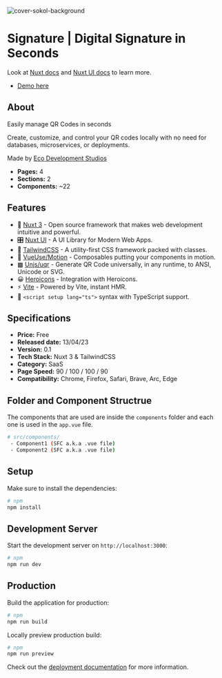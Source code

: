 ![cover-sokol-background](https://res.cloudinary.com/dpvsklksg/image/upload/v1723152159/Eco-Assets/Captura_de_pantalla_2024-08-08_a_la_s_3.22.13_p.m._ysejbv.png)

# Signature | Digital Signature in Seconds

Look at [Nuxt docs](https://nuxt.com/docs/getting-started/introduction) and [Nuxt UI docs](https://ui.nuxt.com) to learn more.

- [Demo here](https://signature.ecostudios.dev/)

## About

Easily manage QR Codes in seconds

Create, customize, and control your QR codes locally with no need for databases, microservices, or deployments.

Made by [Eco Development Studios](https://www.ecostudios.dev/)
- **Pages:** 4
- **Sections:** 2
- **Components:** ~22

## Features

- 💚 [Nuxt 3](https://nuxt.com/) - Open source framework that makes web development intuitive and powerful.
- 🎛 [Nuxt UI](https://ui.nuxt.com/) - A UI Library for Modern Web Apps.
- 🎨 [TailwindCSS](https://tailwindcss.com/) - A utility-first CSS framework packed with classes.
- 🤹 [VueUse/Motion](https://motion.vueuse.org/) - Composables putting your components in motion.
- ▩ [Unjs/uqr](https://github.com/unjs/uqr) - Generate QR Code universally, in any runtime, to ANSI, Unicode or SVG.
- 😀 [Heroicons](https://github.com/simple-icons/simple-icons) - Integration with Heroicons.
- ⚡️ [Vite](https://vitejs.dev/) - Powered by Vite, instant HMR.
- 🦾 `<script setup lang="ts">` syntax with TypeScript support.

## Specifications

- **Price:** Free
- **Released date:** 13/04/23
- **Version:** 0.1
- **Tech Stack:** Nuxt 3 & TailwindCSS
- **Category:** SaaS
- **Page Speed:** 90 / 100 / 100 / 90
- **Compatibility:** Chrome, Firefox, Safari, Brave, Arc, Edge

## Folder and Component Structrue

The components that are used are inside the `components` folder and each one is used in the `app.vue` file.

```bash
# src/components/
 - Component1 (SFC a.k.a .vue file)
 - Component2 (SFC a.k.a .vue file)
```

## Setup

Make sure to install the dependencies:

```bash
# npm
npm install
```

## Development Server

Start the development server on `http://localhost:3000`:

```bash
# npm
npm run dev
```

## Production

Build the application for production:

```bash
# npm
npm run build
```

Locally preview production build:

```bash
# npm
npm run preview
```

Check out the [deployment documentation](https://nuxt.com/docs/getting-started/deployment) for more information.